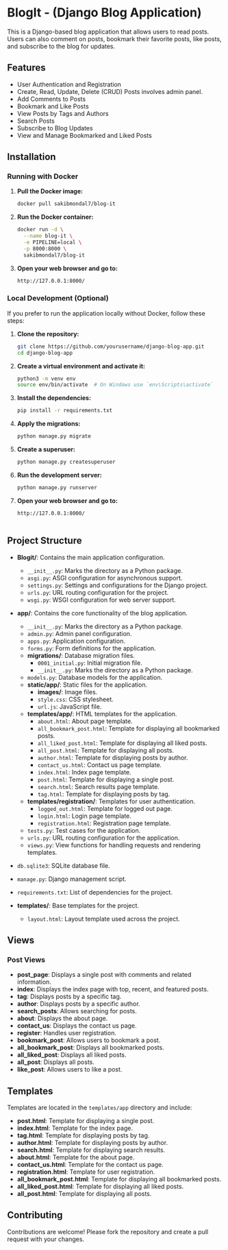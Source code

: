 # BlogIt - (Django Blog Application)

This is a Django-based blog application that allows users to read posts. Users can also comment on posts, bookmark their favorite posts, like posts, and subscribe to the blog for updates.

## Features

- User Authentication and Registration
- Create, Read, Update, Delete (CRUD) Posts involves admin panel.
- Add Comments to Posts
- Bookmark and Like Posts
- View Posts by Tags and Authors
- Search Posts
- Subscribe to Blog Updates
- View and Manage Bookmarked and Liked Posts

## Installation

### Running with Docker

1. **Pull the Docker image:**
    ```sh
    docker pull sakibmondal7/blog-it
    ```

2. **Run the Docker container:**
    ```sh
    docker run -d \
      --name blog-it \
      -e PIPELINE=local \
      -p 8000:8000 \
      sakibmondal7/blog-it
    ```

3. **Open your web browser and go to:**
    ```sh
    http://127.0.0.1:8000/
    ```

### Local Development (Optional)

If you prefer to run the application locally without Docker, follow these steps:

1. **Clone the repository:**
    ```sh
    git clone https://github.com/yourusername/django-blog-app.git
    cd django-blog-app
    ```

2. **Create a virtual environment and activate it:**
    ```sh
    python3 -m venv env
    source env/bin/activate  # On Windows use `env\Scripts\activate`
    ```

3. **Install the dependencies:**
    ```sh
    pip install -r requirements.txt
    ```

4. **Apply the migrations:**
    ```sh
    python manage.py migrate
    ```

5. **Create a superuser:**
    ```sh
    python manage.py createsuperuser
    ```

6. **Run the development server:**
    ```sh
    python manage.py runserver
    ```

7. **Open your web browser and go to:**
    ```sh
    http://127.0.0.1:8000/
    ```

    ```

## Project Structure

- **Blogit/**: Contains the main application configuration.
  - `__init__.py`: Marks the directory as a Python package.
  - `asgi.py`: ASGI configuration for asynchronous support.
  - `settings.py`: Settings and configurations for the Django project.
  - `urls.py`: URL routing configuration for the project.
  - `wsgi.py`: WSGI configuration for web server support.

- **app/**: Contains the core functionality of the blog application.
  - `__init__.py`: Marks the directory as a Python package.
  - `admin.py`: Admin panel configuration.
  - `apps.py`: Application configuration.
  - `forms.py`: Form definitions for the application.
  - **migrations/**: Database migration files.
    - `0001_initial.py`: Initial migration file.
    - `__init__.py`: Marks the directory as a Python package.
  - `models.py`: Database models for the application.
  - **static/app/**: Static files for the application.
    - **images/**: Image files.
    - `style.css`: CSS stylesheet.
    - `url.js`: JavaScript file.
  - **templates/app/**: HTML templates for the application.
    - `about.html`: About page template.
    - `all_bookmark_post.html`: Template for displaying all bookmarked posts.
    - `all_liked_post.html`: Template for displaying all liked posts.
    - `all_post.html`: Template for displaying all posts.
    - `author.html`: Template for displaying posts by author.
    - `contact_us.html`: Contact us page template.
    - `index.html`: Index page template.
    - `post.html`: Template for displaying a single post.
    - `search.html`: Search results page template.
    - `tag.html`: Template for displaying posts by tag.
  - **templates/registration/**: Templates for user authentication.
    - `logged_out.html`: Template for logged out page.
    - `login.html`: Login page template.
    - `registration.html`: Registration page template.
  - `tests.py`: Test cases for the application.
  - `urls.py`: URL routing configuration for the application.
  - `views.py`: View functions for handling requests and rendering templates.

- `db.sqlite3`: SQLite database file.

- `manage.py`: Django management script.

- `requirements.txt`: List of dependencies for the project.

- **templates/**: Base templates for the project.
  - `layout.html`: Layout template used across the project.

## Views

### Post Views

- **post_page**: Displays a single post with comments and related information.
- **index**: Displays the index page with top, recent, and featured posts.
- **tag**: Displays posts by a specific tag.
- **author**: Displays posts by a specific author.
- **search_posts**: Allows searching for posts.
- **about**: Displays the about page.
- **contact_us**: Displays the contact us page.
- **register**: Handles user registration.
- **bookmark_post**: Allows users to bookmark a post.
- **all_bookmark_post**: Displays all bookmarked posts.
- **all_liked_post**: Displays all liked posts.
- **all_post**: Displays all posts.
- **like_post**: Allows users to like a post.

## Templates

Templates are located in the `templates/app` directory and include:
- **post.html**: Template for displaying a single post.
- **index.html**: Template for the index page.
- **tag.html**: Template for displaying posts by tag.
- **author.html**: Template for displaying posts by author.
- **search.html**: Template for displaying search results.
- **about.html**: Template for the about page.
- **contact_us.html**: Template for the contact us page.
- **registration.html**: Template for user registration.
- **all_bookmark_post.html**: Template for displaying all bookmarked posts.
- **all_liked_post.html**: Template for displaying all liked posts.
- **all_post.html**: Template for displaying all posts.

## Contributing

Contributions are welcome! Please fork the repository and create a pull request with your changes.


